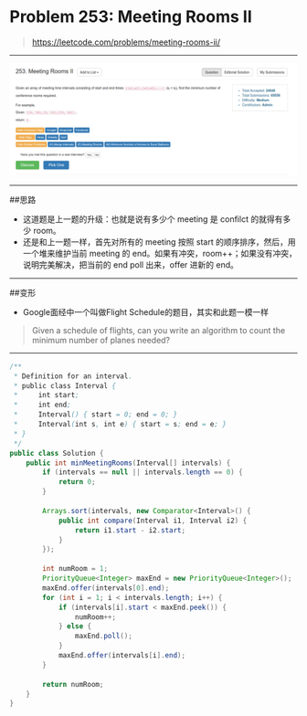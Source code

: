 # Problem 253: Meeting Rooms II


> https://leetcode.com/problems/meeting-rooms-ii/

----------------
![](253.png)

-------
##思路
* 这道题是上一题的升级：也就是说有多少个 meeting 是 confilct 的就得有多少 room。
* 还是和上一题一样，首先对所有的 meeting 按照 start 的顺序排序，然后，用一个堆来维护当前 meeting 的 end。如果有冲突，room++；如果没有冲突，说明完美解决，把当前的 end poll 出来，offer 进新的 end。

--------------
##变形
* Google面经中一个叫做Flight Schedule的题目，其实和此题一模一样
> Given a schedule of flights, can you write an algorithm to count the minimum number of planes needed?

----------

```java
/**
 * Definition for an interval.
 * public class Interval {
 *     int start;
 *     int end;
 *     Interval() { start = 0; end = 0; }
 *     Interval(int s, int e) { start = s; end = e; }
 * }
 */
public class Solution {
    public int minMeetingRooms(Interval[] intervals) {
        if (intervals == null || intervals.length == 0) {
            return 0;
        }
        
        Arrays.sort(intervals, new Comparator<Interval>() {
            public int compare(Interval i1, Interval i2) {
                return i1.start - i2.start;
            }
        });
        
        int numRoom = 1;
        PriorityQueue<Integer> maxEnd = new PriorityQueue<Integer>();
        maxEnd.offer(intervals[0].end);
        for (int i = 1; i < intervals.length; i++) {
            if (intervals[i].start < maxEnd.peek()) {
                numRoom++;
            } else {
                maxEnd.poll();
            }
            maxEnd.offer(intervals[i].end);
        }
        
        return numRoom;
    }
}
```
